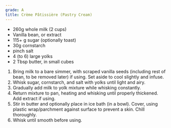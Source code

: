 ```yaml
---
grade: A
title: Crème Pâtissière (Pastry Cream)
---
```

- 260g whole milk (2 cups)
- Vanilla bean, or extract
- 115+ g sugar (optionally toast)
- 30g cornstarch
- pinch salt
- 4 (to 6) large yolks
- 2 Tbsp butter, in small cubes

1. Bring milk to a bare simmer, with scraped vanilla seeds (including rest of bean, to be removed later) if using. Set aside to cool slightly and infuse.
2. Whisk sugar, cornstarch, and salt with yolks until light and airy.
3. Gradually add milk to yolk mixture while whisking constantly.
4. Return mixture to pan, heating and whisking until properly thickened. Add extract if using.
5. Stir in butter and optionally place in ice bath (in a bowl). Cover, using plastic wrap/parchment against surface to prevent a skin. Chill thoroughly.
6. Whisk until smooth before using.